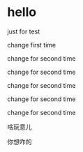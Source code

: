 # hello
just for test

change first time

change for second time

change for second time

change for second time

change for second time

change for second time

啥玩意儿

你想咋的
